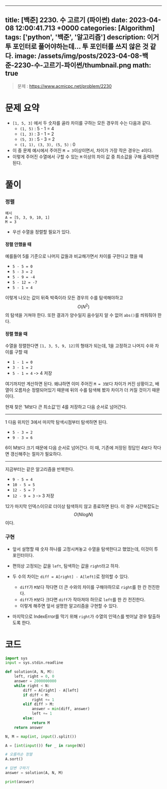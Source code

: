 

---
title: [백준] 2230. 수 고르기 (파이썬)
date: 2023-04-08 12:00:41.713 +0000
categories: [Algorithm]
tags: ['python', '백준', '알고리즘']
description: 이거 투 포인터로 풀어야하는데... 투 포인터를 쓰지 않은 것 같다.
image: /assets/img/posts/2023-04-08-백준-2230-수-고르기-파이썬/thumbnail.png
math: true
---

> 문제 : https://www.acmicpc.net/problem/2230

# 문제 요약

- `[1, 5, 3]` 에서 두 숫자를 골라 차이를 구하는 모든 경우의 수는 다음과 같다.
    - `(1, 5)` : 5 - 1 = 4
    - `(1, 3)` : 3 - 1 = 2
    - `(5, 3)` : 5 - 3 = 2
    - `(1, 1), (3, 3), (5, 5)` : 0
- 이 중 문제 예시에서 주어진 `M = 3`이상이면서, 차이가 가장 작은 경우는 `4`이다.
- 이렇게 주어진 수열에서 구할 수 있는 `M` 이상의 차이 값 중 최소값을 구해 출력하면 된다.

# 풀이

### 정렬

```
예시
A = [5, 3, 9, 10, 1]
M = 3
```

- 우선 수열을 정렬할 필요가 있다.

#### 정렬 안했을 때

예를들어 5를 기준으로 나머지 값들과 비교해가면서 차이를 구한다고 했을 때

- `5 - 5 = 0`
- `5 - 3 = 2`
- `5 - 9 = -4`
- `5 - 12 = -7`
- `5 - 1 = 4`

이렇게 나오는 값이 뒤죽 박죽이라 모든 경우의 수를 탐색해야하고 $$ O(N^2) $$의 탐색을 거쳐야 한다.
또한 결과가 양수일지 음수일지 알 수 없어 `abs()`를 씌워줘야 한다.

#### 정렬 했을 때

수열을 정렬한다면 `[1, 3, 5, 9, 12]`의 형태가 되는데, 1을 고정하고 나머지 수와 차이를 구할 때

- `1 - 1 = 0`
- `3 - 1 = 2`
- `5 - 1 = 4` -> 4 저장

여기까지만 계산하면 된다.
왜냐하면 이미 주어진 `M = 3`보다 차이가 커진 상황이고, 배열이 오름차순 정렬되어있기 때문에 뒤의 수를 탐색해 봤자 차이가 더 커질 것이기 때문이다.

현재 찾은 'M보다 큰 최소값'인 4를 저장하고 다음 순서로 넘어간다.

---

1 다음 위치인 3에서 마지막 탐색시점부터 탐색하면 된다.

- `5 - 3 = 2`
- `9 - 3 = 6`

6이 M보다 크기 때문에 다음 순서로 넘어간다.
이 때, 기존에 저장된 정답인 4보다 작다면 갱신해주는 절차가 필요하다.

---

지금부터는 같은 알고리즘을 반복한다.

- `9 - 5 = 4`
- `10 - 5 = 5`
- `12 - 5 = 7`
- `12 - 9 = 3` -> 3 저장

12가 마지막 인덱스이므로 더이상 탐색하지 않고 종료하면 된다.
이 경우 시간복잡도는 $$ O(N logN) $$이다.

### 구현

- 앞서 설명할 때 숫자 하나를 고정시켜놓고 수열을 탐색한다고 했었는데, 이것이 투 포인터이다.
- 편의상 고정되는 값을 `left`, 탐색하는 값을 `right`라고 하자.


- 두 수의 차이는 `diff = A[right] - A[left]`로 정의할 수 있다.
    - `diff`가 `M`보다 작다면 더 큰 수와의 차이를 구해야하므로 `right`를 한 칸 전진한다.
    - `diff`가 `M`보다 크다면 `diff`가 작아져야 하므로 `left`를 한 칸 전진한다.
    - 이렇게 해주면 앞서 설명한 알고리즘을 구현할 수 있다.


- 마지막으로 IndexError를 막기 위해 `right`가 수열의 인덱스를 벗어날 경우 탈출하도록 한다.

# 코드

```python
import sys
input = sys.stdin.readline

def solution(A, N, M):
    left, right = 0, 0
    answer = 2000000000
    while right < N:
        diff = A[right] - A[left]
        if diff < M:
            right += 1
        elif diff > M:
            answer = min(diff, answer)
            left += 1
        else:
            return M
    return answer    

N, M = map(int, input().split())

A = [int(input()) for _ in range(N)]

# 오름차순 정렬
A.sort()

# 답변 구하기
answer = solution(A, N, M)

print(answer)
```

        